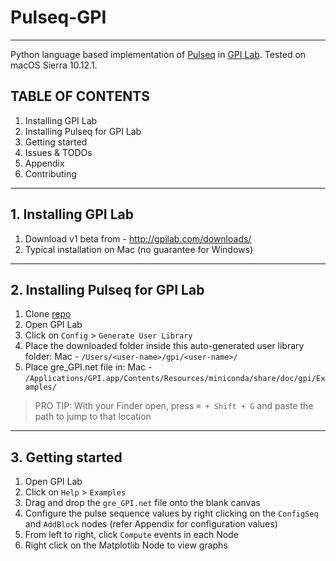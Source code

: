 # Pulseq-GPI
---
Python language based implementation of [Pulseq](http://pulseq.github.io) in [GPI Lab](http://gpilab.com). Tested on macOS Sierra 10.12.1.

## TABLE OF CONTENTS
1. Installing GPI Lab
2. Installing Pulseq for GPI Lab
3. Getting started
4. Issues & TODOs
5. Appendix
6. Contributing
---

## 1. Installing GPI Lab
1. Download v1 beta from - http://gpilab.com/downloads/
2. Typical installation on Mac (no guarantee for Windows)
---
## 2. Installing Pulseq for GPI Lab
1. Clone [repo](https://github.com/sravan953/pulseq-gpi)
2. Open GPI Lab
3. Click on `Config` > `Generate User Library`
4. Place the downloaded folder inside this auto-generated user library folder:
  Mac - `/Users/<user-name>/gpi/<user-name>/`
5. Place gre_GPI.net file in:
  Mac - `/Applications/GPI.app/Contents/Resources/miniconda/share/doc/gpi/Examples/`

> PRO TIP: With your Finder open, press `⌘ + Shift + G` and paste the path to jump to that location
---
## 3. Getting started
1. Open GPI Lab
2. Click on `Help` > `Examples`
3. Drag and drop the `gre_GPI.net` file onto the blank canvas
4. Configure the pulse sequence values by right clicking on the `ConfigSeq` and `AddBlock` nodes (refer Appendix for configuration values)
5. From left to right, click `Compute` events in each Node
6. Right click on the Matplotlib Node to view graphs
